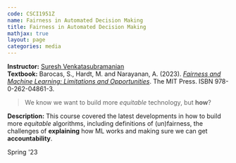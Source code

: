 ```yaml
---
code: CSCI1951Z 
name: Fairness in Automated Decision Making 
title: Fairness in Automated Decision Making
mathjax: true
layout: page
categories: media
---
```


**Instructor:** [Suresh Venkatasubramanian](https://vivo.brown.edu/display/suresh) <br>
**Textbook:** Barocas, S., Hardt, M. and Narayanan, A. (2023). [*Fairness and Machine Learning: Limitations and Opportunities*](https://fairmlbook.org/). The MIT Press. ISBN 978-0-262-04861-3.

> We know we want to build more *equitable* technology, but **how**?

**Description:** This course covered the latest developments in how to build more *equitable* algorithms, including definitions of (un)fairness, the challenges of **explaining** how ML works and making sure we can get **accountability**.

Spring '23

